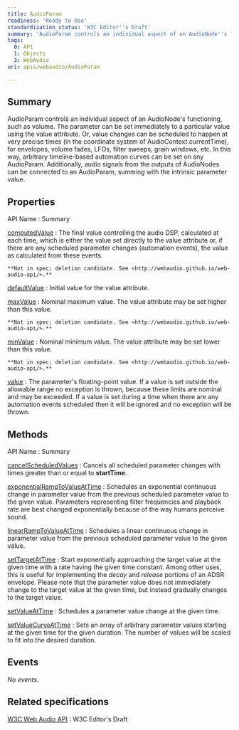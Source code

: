 ```yaml
---
title: AudioParam
readiness: 'Ready to Use'
standardization_status: 'W3C Editor''s Draft'
summary: 'AudioParam controls an individual aspect of an AudioNode''s functioning, such as volume. The parameter can be set immediately to a particular value using the value attribute. Or, value changes can be scheduled to happen at very precise times (in the coordinate system of AudioContext.currentTime), for envelopes, volume fades, LFOs, filter sweeps, grain windows, etc. In this way, arbitrary timeline-based automation curves can be set on any AudioParam. Additionally, audio signals from the outputs of AudioNodes can be connected to an AudioParam, summing with the intrinsic parameter value.'
tags:
  0: API
  1: Objects
  3: WebAudio
uri: apis/webaudio/AudioParam

---
```

## Summary

AudioParam controls an individual aspect of an AudioNode's functioning, such as volume. The parameter can be set immediately to a particular value using the value attribute. Or, value changes can be scheduled to happen at very precise times (in the coordinate system of AudioContext.currentTime), for envelopes, volume fades, LFOs, filter sweeps, grain windows, etc. In this way, arbitrary timeline-based automation curves can be set on any AudioParam. Additionally, audio signals from the outputs of AudioNodes can be connected to an AudioParam, summing with the intrinsic parameter value.

## Properties

API Name
:   Summary

[computedValue](/apis/webaudio/AudioParam/computedValue)
:   The final value controlling the audio DSP, calculated at each time, which is either the value set directly to the value attribute or, if there are any scheduled parameter changes (automation events), the value as calculated from these events.

    **Not in spec; deletion candidate. See <http://webaudio.github.io/web-audio-api/>.**

[defaultValue](/apis/webaudio/AudioParam/defaultValue)
:   Initial value for the value attribute.

[maxValue](/apis/webaudio/AudioParam/maxValue)
:   Nominal maximum value. The value attribute may be set higher than this value.

    **Not in spec; deletion candidate. See <http://webaudio.github.io/web-audio-api/>.**

[minValue](/apis/webaudio/AudioParam/minValue)
:   Nominal minimum value. The value attribute may be set lower than this value.

    **Not in spec; deletion candidate. See <http://webaudio.github.io/web-audio-api/>.**

[value](/apis/webaudio/AudioParam/value)
:   The parameter's floating-point value. If a value is set outside the allowable range no exception is thrown, because these limits are nominal and may be exceeded. If a value is set during a time when there are any automation events scheduled then it will be ignored and no exception will be thrown.

## Methods

API Name
:   Summary

[cancelScheduledValues](/apis/webaudio/AudioParam/cancelScheduledValues)
:   Cancels all scheduled parameter changes with times greater than or equal to **startTime**.

[exponentialRampToValueAtTime](/apis/webaudio/AudioParam/exponentialRampToValueAtTime)
:   Schedules an exponential continuous change in parameter value from the previous scheduled parameter value to the given value. Parameters representing filter frequencies and playback rate are best changed exponentially because of the way humans perceive sound.

[linearRampToValueAtTime](/apis/webaudio/AudioParam/linearRampToValueAtTime)
:   Schedules a linear continuous change in parameter value from the previous scheduled parameter value to the given value.

[setTargetAtTime](/apis/webaudio/AudioParam/setTargetAtTime)
:   Start exponentially approaching the target value at the given time with a rate having the given time constant. Among other uses, this is useful for implementing the *decay* and *release* portions of an ADSR envelope. Please note that the parameter value does not immediately change to the target value at the given time, but instead gradually changes to the target value.

[setValueAtTime](/apis/webaudio/AudioParam/setValueAtTime)
:   Schedules a parameter value change at the given time.

[setValueCurveAtTime](/apis/webaudio/AudioParam/setValueCurveAtTime)
:   Sets an array of arbitrary parameter values starting at the given time for the given duration. The number of values will be scaled to fit into the desired duration.

## Events

*No events.*

## Related specifications

[W3C Web Audio API](https://dvcs.w3.org/hg/audio/raw-file/tip/webaudio/specification.html)
:   W3C Editor's Draft
